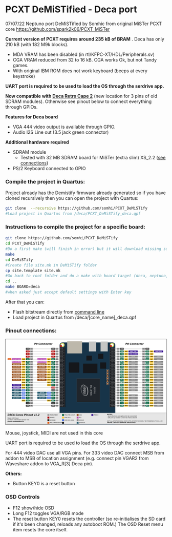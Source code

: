 # PCXT DeMiSTified - Deca port

07/07/22 Neptuno port DeMiSTified by Somhic from original MiSTer PCXT core  https://github.com/spark2k06/PCXT_MiSTer

**Current version of PCXT requires around 235 kB of BRAM** .  Deca has only 210 kB (with 182 M9k blocks).

* MDA VRAM has been disabled (in rtl/KFPC-XT/HDL/Peripherals.sv)
* CGA VRAM reduced from 32 to 16 kB. CGA works Ok, but not Tandy games.
* With original IBM ROM does not work keyboard (beeps at every keystroke)

**UART port is required to be used to load the OS through the serdrive app.**

**Now compatible with [Deca Retro Cape 2](https://github.com/somhi/DECA_retro_cape_2)** (new location for 3 pins of old SDRAM modules). Otherwise see pinout below to connect everything through GPIOs.

**Features for Deca board**

* VGA 444 video output is available through GPIO. 
* Audio I2S Line out (3.5 jack green connector) 

**Additional hardware required**

- SDRAM module
  - Tested with 32 MB SDRAM board for MiSTer (extra slim) XS_2.2 ([see connections](https://github.com/SoCFPGA-learning/DECA/tree/main/Projects/sdram_mister_deca))
- PS/2 Keyboard connected to GPIO



### Compile the project in Quartus:

Project already has the Demistify firmware already generated so if you have cloned recursively then you can open the project with Quartus:

```sh
git clone  --recursive https://github.com/somhi/PCXT_DeMiSTify
#Load project in Quartus from /deca/PCXT_DeMiSTify_deca.qpf
```



### Instructions to compile the project for a specific board:

```sh
git clone https://github.com/somhi/PCXT_DeMiSTify
cd PCXT_DeMiSTify
#Do a first make (will finish in error) but it will download missing submodules 
make
cd DeMiSTify
#Create file site.mk in DeMiSTify folder 
cp site.template site.mk
#Go back to root folder and do a make with board target (deca, neptuno, uareloaded, atlas_cyc). If not specified it will compile for all targets.
cd ..
make BOARD=deca
#when asked just accept default settings with Enter key
```

After that you can:

* Flash bitstream directly from [command line](https://github.com/DECAfpga/DECA_binaries#flash-bitstream-to-fgpa-with-quartus)
* Load project in Quartus from /deca/[core_name]_deca.qpf

### Pinout connections:

![pinout_deca](pinout_deca.png)

Mouse, joystick, MIDI are not used in this core

UART port is required to be used to load the OS through the serdrive app.

For 444 video DAC use all VGA pins. For 333 video DAC connect MSB from addon to MSB of location assignment (e.g. connect pin VGAR2 from Waveshare addon to VGA_R[3] Deca pin).

**Others:**

* Button KEY0 is a reset button

### OSD Controls

* F12 show/hide OSD 
* Long F12 toggles VGA/RGB mode
* The reset button KEY0 resets the controller (so re-initialises the SD card if it's been changed, reloads any autoboot ROM.) The OSD Reset menu item resets the core itself.

